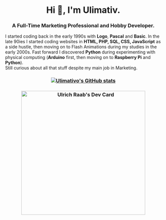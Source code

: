 <h1 align="center">Hi 👋, I'm Ulimativ.</h1>
<h3 align="center">A Full-Time Marketing Professional and Hobby Developer.</h3>

<p>I started coding back in the early 1990s with <b>Logo</b>, <b>Pascal</b> and <b>Basic</b>. In the late 90ies I started coding websites in <b>HTML, PHP, SQL, CSS, JavaScript</b> as a side hustle, then moving on to Flash Animations during my studies in the early 2000s. Fast forward I discovered <b>Python</b> during experimenting with physical computing (<b>Arduino</b> first, then moving on to <b>Raspberry Pi</b> and <b>Python</b>). <br>Still curious about all that stuff despite my main job in Marketing.

<!--
<h3 align="left">Support:</h3>
<p><a href="https://www.buymeacoffee.com/ulimativ"> <img align="left" src="https://cdn.buymeacoffee.com/buttons/v2/default-yellow.png" height="50" width="210" alt="ulimativ" /></a></p><br><br>
-->
<h3 align="center">

[![Ulimativo's GitHub stats](https://github-readme-stats.vercel.app/api?username=ulimativo&count_private=true&show_icons=true&theme=radical)](https://github.com/anuraghazra/github-readme-stats)

  </h3>
<h3 align="center">  
 <a href="https://app.daily.dev/Ulimativ"><img src="https://api.daily.dev/devcards/7cb88ce0838e4c72a2f585c1e61652f3.png?r=xz2" width="400" alt="Ulrich Raab's Dev Card"/></a>
  </h3>


<!--
**Ulimativo/ulimativo** is a ✨ _special_ ✨ repository because its `README.md` (this file) appears on your GitHub profile.

Here are some ideas to get you started:

- 🔭 I’m currently working on ...
- 🌱 I’m currently learning ...
- 👯 I’m looking to collaborate on ...
- 🤔 I’m looking for help with ...
- 💬 Ask me about ...
- 📫 How to reach me: ...
- 😄 Pronouns: ...
- ⚡ Fun fact: ...
-->

